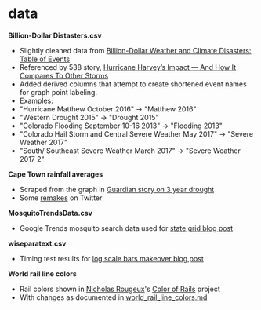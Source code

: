 # data

**Billion-Dollar Distasters.csv**
* Slightly cleaned data from [Billion-Dollar Weather and Climate Disasters: Table of Events]( https://www.ncdc.noaa.gov/billions/events/US/1980-2017)
* Referenced by 538 story, [Hurricane Harvey’s Impact — And How It Compares To Other Storms](https://fivethirtyeight.com/features/hurricane-harveys-impact-and-how-it-compares-to-other-storms/)
* Added derived columns that attempt to create shortened event names for graph point labeling.
* Examples:
* "Hurricane Matthew October 2016" -> "Matthew 2016"
* "Western Drought 2015" -> "Drought 2015"
* "Colorado Flooding September 10-16 2013" -> "Flooding 2013"
* "Colorado Hail Storm and Central Severe Weather May 2017" -> "Severe Weather 2017"
* "South/ Southeast Severe Weather March 2017" -> "Severe Weather 2017 2"

**Cape Town rainfall averages**
* Scraped from the graph in [Guardian story on 3 year drought](https://www.theguardian.com/cities/ng-interactive/2018/feb/03/day-zero-how-cape-town-running-out-water)
* Some [remakes](https://twitter.com/xangregg/status/959906500725673985) on Twitter

**MosquitoTrendsData.csv**
* Google Trends mosquito search data used for [state grid blog post](http://blogs.sas.com/content/jmp/2016/05/24/remaking-mosquito-trends-chart/)

**wiseparatext.csv**
* Timing test results for [log scale bars makeover blog post](http://blogs.sas.com/content/jmp/2016/06/29/graph-makeover-bars-on-a-log-scale/)

**World rail line colors**
 * Rail colors shown in [Nicholas Rougeux](https://twitter.com/rougeux)'s [Color of Rails](https://www.c82.net/work/?id=355) project
 * With changes as documented in [world_rail_line_colors.md](world_rail_line_colors.md)
 
